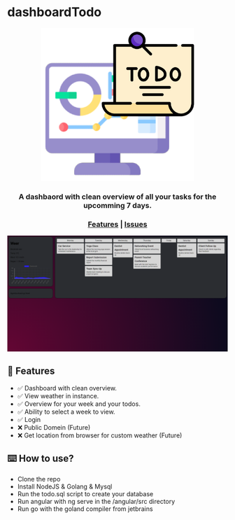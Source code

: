 # dashboardTodo


<p align="center">
  <img src="angular/src/assets/dashboardTodo.png" width="350">
</p>

<h3 align="center">A dashbaord with clean overview of all your tasks for the upcomming 7 days.</h3>

<div align="center">
  <h3>
    <a href="#-features">Features</a>
    <span> | </span>
    <a href="https://github.com/danielmosss/dashboardTodo/issues">Issues</a>
  </h3>
</div>

<p align="center">
  <img src="angular/src/assets/download.png" width="800px">
</p>

## 🚀 Features

* ✅ Dashboard with clean overview.
* ✅ View weather in instance. 
* ✅ Overview for your week and your todos.
* ✅ Ability to select a week to view.
* ✅ Login
* ❌ Public Domein (Future)
* ❌ Get location from browser for custom weather (Future)

## ⌨️ How to use?

* Clone the repo
* Install NodeJS & Golang & Mysql
* Run the todo.sql script to create your database
* Run angular with ng serve in the /angular/src directory
* Run go with the goland compiler from jetbrains
